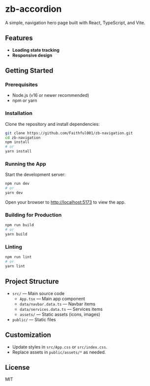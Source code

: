 # zb-accordion

A simple, navigation hero page built with React, TypeScript, and Vite.

## Features

- **Loading state tracking**
- **Responsive design**

## Getting Started

### Prerequisites

- Node.js (v16 or newer recommended)
- npm or yarn

### Installation

Clone the repository and install dependencies:

```bash
git clone https://github.com/Faithful001/zb-navigation.git
cd zb-navigation
npm install
# or
yarn install
```

### Running the App

Start the development server:

```bash
npm run dev
# or
yarn dev
```

Open your browser to [http://localhost:5173](http://localhost:5173) to view the app.

### Building for Production

```bash
npm run build
# or
yarn build
```

### Linting

```bash
npm run lint
# or
yarn lint
```

## Project Structure

- `src/` — Main source code
  - `App.tsx` — Main app component
  - `data/navbar.data.ts` — Navbar items
  - `data/services.data.ts` — Services items
  - `assets/` — Static assets (icons, images)
- `public/` — Static files

## Customization

- Update styles in `src/App.css` or `src/index.css`.
- Replace assets in `public/assets/*` as needed.

## License

MIT
